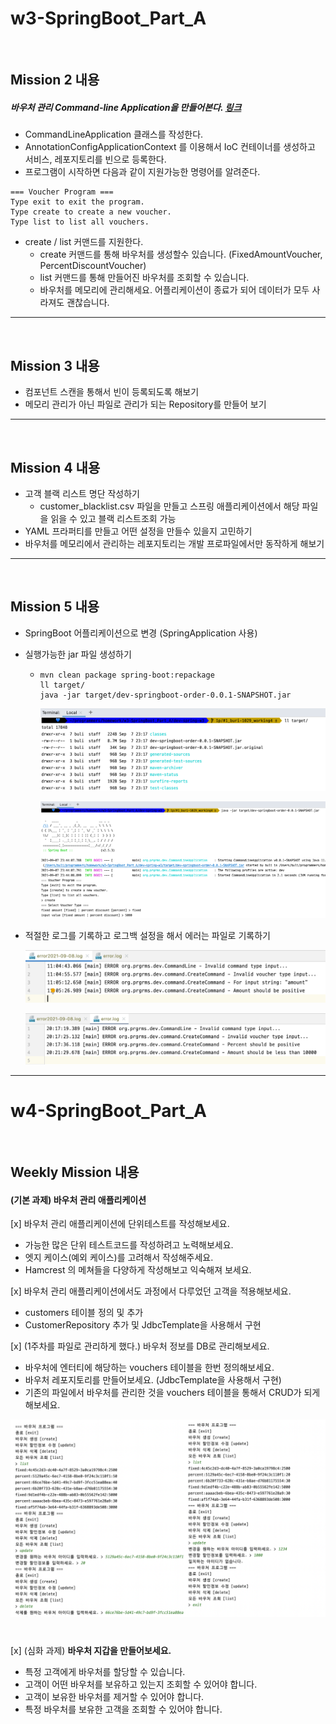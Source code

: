 # w3-SpringBoot_Part_A

<br/>

## Mission 2  내용 

##### 바우처 관리 Command-line Application을 만들어본다. [링크](https://dzone.com/articles/interactive-console-applications-in-java) 

- CommandLineApplication 클래스를 작성한다. 
- AnnotationConfigApplicationContext 를 이용해서 IoC 컨테이너를 생성하고 서비스, 레포지토리를 빈으로 등록한다. 
- 프로그램이 시작하면 다음과 같이 지원가능한 명령어를 알려준다. 

```
=== Voucher Program === 
Type exit to exit the program. 
Type create to create a new voucher. 
Type list to list all vouchers.
```



- create / list 커맨드를 지원한다. 
  - create 커맨드를 통해 바우처를 생성할수 있습니다. (FixedAmountVoucher, PercentDiscountVoucher) 
  - list 커맨드를 통해 만들어진 바우처를 조회할 수 있습니다. 
  - 바우처를 메모리에 관리해세요. 어플리케이션이 종료가 되어 데이터가 모두 사라져도 괜찮습니다. 

---

<br/>

## Mission 3  내용 

- 컴포넌트 스캔을 통해서 빈이 등록되도록 해보기
- 메모리 관리가 아닌 파일로 관리가 되는 Repository를 만들어 보기

---

<br/>

## Mission 4 내용

- 고객 블랙 리스트 명단 작성하기
  - customer_blacklist.csv 파일을 만들고 스프링 애플리케이션에서 해당 파일을 읽을 수 있고 블랙 리스트조회 가능 
- YAML 프라퍼티를 만들고 어떤 설정을 만들수 있을지 고민하기 
- 바우처를 메모리에서 관리하는 레포지토리는 개발 프로파일에서만 동작하게 해보기

---

<br/>

## Mission 5 내용

- SpringBoot 어플리케이션으로 변경 (SpringApplication 사용)

- 실행가능한 jar 파일 생성하기

  - ```shell
    mvn clean package spring-boot:repackage
    ll target/
    java -jar target/dev-springboot-order-0.0.1-SNAPSHOT.jar
    ```

    ![jar1](assets/images/jar1.png)

    ![jar1](assets/images/jar2.png)


- 적절한 로그를 기록하고 로그백 설정을 해서 에러는 파일로 기록하기

  ![errorlog](assets/images/errorlog0908.png)

  ![errorlog](assets/images/errorlog.png)

---





# w4-SpringBoot_Part_A

<br/>

## Weekly Mission 내용 



#### (기본 과제) **바우처 관리 애플리케이션**

[x]  바우처 관리 애플리케이션에 단위테스트를 작성해보세요.

- 가능한 많은 단위 테스트코드를 작성하려고 노력해보세요.
- 엣지 케이스(예외 케이스)를 고려해서 작성해주세요.
- Hamcrest 의 메쳐들을 다양하게 작성해보고 익숙해져 보세요.

[x]  바우처 관리 애플리케이션에서도 과정에서 다루었던 고객을 적용해보세요.

- customers 테이블 정의 및 추가
- CustomerRepository 추가 및 JdbcTemplate을 사용해서 구현

[x]  (1주차를 파일로 관리하게 했다.) 바우처 정보를 DB로 관리해보세요.

- 바우처에 엔터티에 해당하는 vouchers 테이블을 한번 정의해보세요.
- 바우처 레포지토리를 만들어보세요. (JdbcTemplate을 사용해서 구현)
- 기존의 파일에서 바우처를 관리한 것을 vouchers 테이블을 통해서 CRUD가 되게 해보세요.

![crud](assets/images/jdbc.png)



#

[x] (심화 과제) **바우처 지갑을 만들어보세요.**

- 특정 고객에게 바우처를 할당할 수 있습니다.
- 고객이 어떤 바우처를 보유하고 있는지 조회할 수 있어야 합니다.
- 고객이 보유한 바우처를 제거할 수 있어야 합니다.
- 특정 바우처를 보유한 고객을 조회할 수 있어야 합니다.

